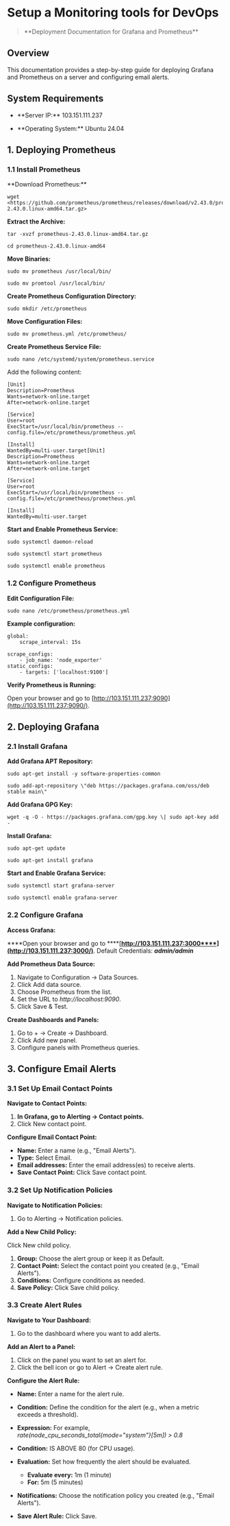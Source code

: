 # Setup a Monitoring tools for DevOps

> \*\*Deployment Documentation for Grafana and Prometheus\*\*

## Overview

This documentation provides a step-by-step guide for deploying Grafana
and Prometheus on a server and configuring email alerts.

## System Requirements

- \*\*Server IP:\*\* 103.151.111.237

- \*\*Operating System:\*\* Ubuntu 24.04

## 1. Deploying Prometheus

### 1.1 Install Prometheus

*\*Download Prometheus:\*\*

	wget
	<https://github.com/prometheus/prometheus/releases/download/v2.43.0/prometheus-2.43.0.linux-amd64.tar.gz>

**Extract the Archive:**

	tar -xvzf prometheus-2.43.0.linux-amd64.tar.gz

	cd prometheus-2.43.0.linux-amd64

**Move Binaries:**

	sudo mv prometheus /usr/local/bin/

	sudo mv promtool /usr/local/bin/

**Create Prometheus Configuration Directory:**

	sudo mkdir /etc/prometheus

**Move Configuration Files:**

	sudo mv prometheus.yml /etc/prometheus/

**Create Prometheus Service File:**

	sudo nano /etc/systemd/system/prometheus.service

Add the following content:

	[Unit]
	Description=Prometheus
	Wants=network-online.target
	After=network-online.target

	[Service]
	User=root
	ExecStart=/usr/local/bin/prometheus --config.file=/etc/prometheus/prometheus.yml

	[Install]
	WantedBy=multi-user.target[Unit]
	Description=Prometheus
	Wants=network-online.target
	After=network-online.target

	[Service]
	User=root
	ExecStart=/usr/local/bin/prometheus --config.file=/etc/prometheus/prometheus.yml

	[Install]
	WantedBy=multi-user.target

**Start and Enable Prometheus Service:**

	sudo systemctl daemon-reload

	sudo systemctl start prometheus

	sudo systemctl enable prometheus

### 1.2 Configure Prometheus

****Edit Configuration File:****

	sudo nano /etc/prometheus/prometheus.yml

**Example configuration:**

	global:
  		scrape_interval: 15s

	scrape_configs:
  		- job_name: 'node_exporter'
    static_configs:
		- targets: ['localhost:9100']

**Verify Prometheus is Running:**

Open your browser and go to
	[http://103.151.111.237:9090](http://103.151.111.237:9090/).

## 2. Deploying Grafana

### 2.1 Install Grafana

**Add Grafana APT Repository:**

	sudo apt-get install -y software-properties-common

	sudo add-apt-repository \"deb https://packages.grafana.com/oss/deb
	stable main\"

**Add Grafana GPG Key:**

	wget -q -O - https://packages.grafana.com/gpg.key \| sudo apt-key add -

**Install Grafana:**

	sudo apt-get update

	sudo apt-get install grafana

**Start and Enable Grafana Service:**

	sudo systemctl start grafana-server

	sudo systemctl enable grafana-server

### 2.2 Configure Grafana

****Access Grafana:****

****Open your browser and go to
****[****http://103.151.111.237:3000****](http://103.151.111.237:3000/)****.
Default Credentials: *****admin/admin*****

**Add Prometheus Data Source:**

1.  Navigate to Configuration -\> Data Sources.
2.  Click Add data source.
3.  Choose Prometheus from the list.
4.  Set the URL to *http://localhost:9090*.
5.  Click Save & Test.

**Create Dashboards and Panels:**

1.  Go to + -\> Create -\> Dashboard.
2.  Click Add new panel.
3.  Configure panels with Prometheus queries.

## ****3. Configure Email Alerts****

### ****3.1 Set Up Email Contact Points****

**Navigate to Contact Points:**

1.  ****In Grafana, go to Alerting -\> Contact points.****
2.  Click New contact point.

**Configure Email Contact Point:**

-   **Name:** Enter a name (e.g., \"Email Alerts\").
-   **Type:** Select Email.
-   **Email addresses:** Enter the email address(es) to receive alerts.
-   **Save Contact Point:** Click Save contact point.

### 3.2 Set Up Notification Policies

**Navigate to Notification Policies:**

1.  Go to Alerting -\> Notification policies.

**Add a New Child Policy:**

Click New child policy.

1.  **Group:** Choose the alert group or keep it as Default.
2.  **Contact Point:** Select the contact point you created (e.g.,
    \"Email Alerts\").
3.  **Conditions:** Configure conditions as needed.
4.  **Save Policy:** Click Save child policy.

### 3.3 Create Alert Rules

**Navigate to Your Dashboard:**

1.  Go to the dashboard where you want to add alerts.

**Add an Alert to a Panel:**

1.  Click on the panel you want to set an alert for.
2.  Click the bell icon or go to Alert -\> Create alert rule.

**Configure the Alert Rule:**

-   **Name:** Enter a name for the alert rule.

-   **Condition:** Define the condition for the alert (e.g., when a
    metric exceeds a threshold).

-   **Expression:** For example,
    *rate(node_cpu_seconds_total{mode=\"system\"}\[5m\]) \> 0.8*

-   **Condition:** IS ABOVE 80 (for CPU usage).

-   **Evaluation:** Set how frequently the alert should be evaluated.

    -   **Evaluate every:** 1m (1 minute)
    -   **For:** 5m (5 minutes)

-   **Notifications:** Choose the notification policy you created (e.g.,
    \"Email Alerts\").

-   **Save Alert Rule:** Click Save.
